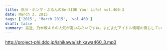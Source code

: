 ```yaml
---
title: 石川・ホンマ・ぶるんのBe-SIDE Your Life! vol.460-3
date: March 3, 2015
tags: ['2015', 'March 2015', 'vol.460']
draft: false
summary: 最近、乃木坂４６の人気が高いみたいですね。まだまだアイドル情報お待ちしています。NANJO
---
```


http://project-phi.ddo.jp/ishikawa/ishikawa460_3.mp3